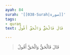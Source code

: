 ```yaml
---
ayah: 84
surah: '[[038-Surah|سورة]]'
tags:
- quran
text: قَالَ فَالْحَقُّ وَالْحَقَّ أَقُولُ

---
```

> قَالَ فَالْحَقُّ وَالْحَقَّ أَقُولُ
